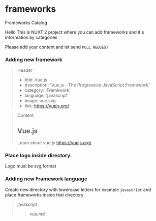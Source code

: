 # frameworks
Frameworks Catalog

Hello
This is NUXT 2 project where you can add frameworks and it's information by categories

Please add your content and let send `PULL REQUEST`

### Adding new framework 

> Header
> - title: Vue.js
> - description: 'Vue.js - The Progressive JavaScript Framework.'
> - category: 'Framework'
> - language: 'javascript'
> - image: vue.svg
> - link: https://vuejs.org/

> Content
> ## Vue.js
> Learn about vue.js https://vuejs.org/

### Place logo inside directory.
Logo must be svg format


### Adding new Framework language
Create new directory with lowercase letters
for example `javascript` and place frameworks inside that directory
> javascript 
>> vue.md 


